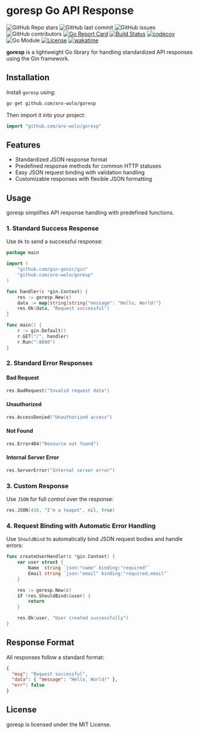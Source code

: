 # goresp Go API Response 

![GitHub Repo stars](https://img.shields.io/github/stars/aro-wolo/goresp?style=social)
![GitHub last commit](https://img.shields.io/github/last-commit/aro-wolo/goresp)
![GitHub issues](https://img.shields.io/github/issues/aro-wolo/goresp)
![GitHub contributors](https://img.shields.io/github/contributors/aro-wolo/goresp)
[![Go Report Card](https://goreportcard.com/badge/github.com/aro-wolo/goresp)](https://goreportcard.com/report/github.com/aro-wolo/goresp)
[![Build Status](https://github.com/aro-wolo/goresp/actions/workflows/go.yml/badge.svg)](https://github.com/aro-wolo/goresp/actions)
[![codecov](https://codecov.io/gh/aro-wolo/goresp/branch/main/graph/badge.svg)](https://codecov.io/gh/aro-wolo/goresp)
![Go Module](https://img.shields.io/github/go-mod/go-version/aro-wolo/goresp)
[![License](https://img.shields.io/github/license/aro-wolo/goresp.svg)](https://github.com/aro-wolo/goresp/blob/main/LICENSE)
[![wakatime](https://wakatime.com/badge/user/c78c31fe-9c97-4b21-b865-91bc182f2d42.svg)](https://wakatime.com/@c78c31fe-9c97-4b21-b865-91bc182f2d42)

**goresp** is a lightweight Go library for handling standardized API responses using the Gin framework.

## Installation

Install `goresp` using:

```sh
go get github.com/aro-wolo/goresp
```

Then import it into your project:

```go
import "github.com/aro-wolo/goresp"
```

## Features

- Standardized JSON response format
- Predefined response methods for common HTTP statuses
- Easy JSON request binding with validation handling
- Customizable responses with flexible JSON formatting

## Usage

goresp simplifies API response handling with predefined functions.

### 1. Standard Success Response

Use `Ok` to send a successful response:

```go
package main

import (
	"github.com/gin-gonic/gin"
	"github.com/aro-wolo/goresp"
)

func handler(c *gin.Context) {
	res := goresp.New(c)
	data := map[string]string{"message": "Hello, World!"}
	res.Ok(data, "Request successful")
}

func main() {
	r := gin.Default()
	r.GET("/", handler)
	r.Run(":8080")
}
```

### 2. Standard Error Responses

#### Bad Request
```go
res.BadRequest("Invalid request data")
```

#### Unauthorized
```go
res.AccessDenied("Unauthorized access")
```

#### Not Found
```go
res.Error404("Resource not found")
```

#### Internal Server Error
```go
res.ServerError("Internal server error")
```

### 3. Custom Response

Use `JSON` for full control over the response:

```go
res.JSON(418, "I'm a teapot", nil, true)
```

### 4. Request Binding with Automatic Error Handling

Use `ShouldBind` to automatically bind JSON request bodies and handle errors:

```go
func createUserHandler(c *gin.Context) {
	var user struct {
		Name  string `json:"name" binding:"required"`
		Email string `json:"email" binding:"required,email"`
	}

	res := goresp.New(c)
	if !res.ShouldBind(&user) {
		return
	}

	res.Ok(user, "User created successfully")
}
```

## Response Format

All responses follow a standard format:

```json
{
  "msg": "Request successful",
  "data": { "message": "Hello, World!" },
  "err": false
}
```

## License

goresp is licensed under the MIT License.

